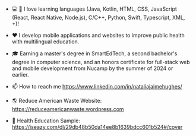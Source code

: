 - :computer: :iphone: I love learning languages (Java, Kotlin, HTML, CSS, JavaScript (React, React Native, Node.js), C/C++, Python, Swift, Typescript, XML, +)!

- :hearts: I develop mobile applications and websites to improve public health with multilingual education.

- :mortar_board: Earning a master's degree in SmartEdTech, a second bachelor's degree in computer science, and an honors certificate for full-stack web and mobile development from Nucamp by the summer of 2024 or earlier.

-  📫 How to reach me https://www.linkedin.com/in/nataliajaimehughes/

- 🌎 Reduce American Waste Website: https://reduceamericanwaste.wordpress.com
- :speech_balloon: Health Education Sample: https://iseazy.com/dl/29db48b50da14ee8b1639bdcc601b524#/cover

<!---
nataliajaimehughes/nataliajaimehughes is a ✨ special ✨ repository because its `README.md` (this file) appears on your GitHub profile.
You can click the Preview link to take a look at your changes.
--->
